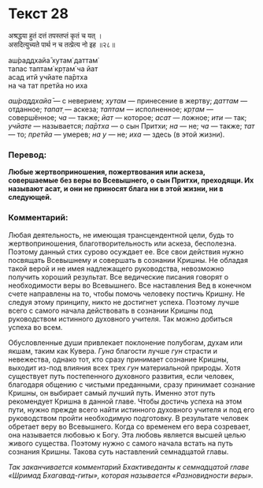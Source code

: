 # Текст 28

अश्रद्धया हुतं दत्तं तपस्तप्तं कृतं च यत् ।  
असदित्युच्यते पार्थ न च तत्प्रेत्य नो इह ॥२८॥

аш́раддхайа̄ хутам̇ даттам̇  
тапас таптам̇ кр̣там̇ ча йат  
асад итй учйате па̄ртха  
на ча тат претйа но иха

_аш́раддхайа̄_ — с неверием; _хутам_ — принесение в жертву; _даттам_ — отданное; _тапат̣_ — аскеза; _таптам_ — исполненное; _кр̣там_ — совершённое; _ча_ — также; _йат_ — которое; _асат_ — ложное; _ити_ — так; _учйате_ — называется; _па̄ртха_ — о сын Притхи; _на_ — не; _ча_ — также; _тат_ — то; _претйа_ — умерев; _на у_ — не; _иха_ — здесь (в этой жизни).

### Перевод:

**Любые жертвоприношения, пожертвования или аскеза, совершаемые без веры во Всевышнего, о сын Притхи, преходящи. Их называют асат, и они не приносят блага ни в этой жизни, ни в следующей.**

### Комментарий:

Любая деятельность, не имеющая трансцендентной цели, будь то жертвоприношения, благотворительность или аскеза, <m>бесполезна. Поэтому данный стих сурово осуждает ее. Все свои действия нужно посвящать Всевышнему и совершать в сознании Кришны. Не обладая такой верой и не имея надлежащего руководства, невозможно получить хороший результат. Все ведические писания говорят о необходимости веры во Всевышнего. Все наставления Вед в конечном счете направлены на то, чтобы помочь человеку постичь Кришну. Не следуя этому принципу, никто не достигнет успеха. Поэтому лучше всего с самого начала действовать в сознании Кришны под руководством истинного духовного учителя. Так можно добиться успеха во всем.</m>

Обусловленные души привлекает поклонение полубогам, духам или якшам, таким как Кувера. _Гуна_ благости лучше _гун_ страсти и невежества, однако тот, кто сразу принимает сознание Кришны, выходит из-под влияния всех трех _гун_ материальной природы. Хотя существует путь постепенного духовного развития, если человек, благодаря общению с чистыми преданными, сразу принимает сознание Кришны, он выбирает самый лучший путь. Именно этот путь рекомендует Кришна в данной главе. Чтобы достичь успеха на этом пути, нужно прежде всего найти истинного духовного учителя и под его руководством пройти необходимую подготовку. В результате человек обретает веру во Всевышнего. Когда со временем его вера созревает, она называется любовью к Богу. Эта любовь является высшей целью живого существа. Поэтому нужно с самого начала встать на путь сознания Кришны. Такова суть наставлений семнадцатой главы.

 _Так заканчивается комментарий Бхактиведанты к семнадцатой главе «Шримад Бхагавад-гиты», которая называется «Разновидности веры»._